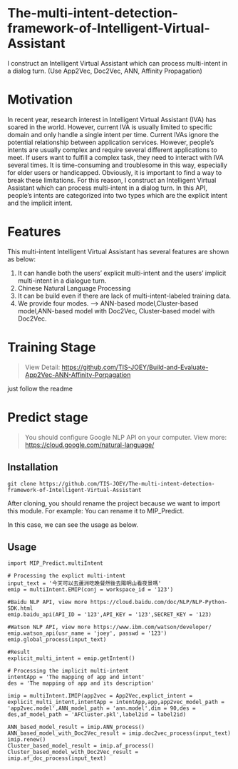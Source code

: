 # The-multi-intent-detection-framework-of-Intelligent-Virtual-Assistant
I construct an Intelligent Virtual Assistant which can process multi-intent in a dialog turn. (Use App2Vec, Doc2Vec, ANN, Affinity Propagation)

# Motivation
In recent year, research interest in Intelligent Virtual Assistant (IVA) has soared in the world. However, current IVA is usually limited to specific domain and only handle a single intent per time. Current IVAs ignore the potential relationship between application services. 
However, people’s intents are usually complex and require several different applications to meet.
If users want to fulfill a complex task, they need to interact with IVA several times. It is time-consuming and troublesome in this way, especially for elder users or handicapped.
Obviously, it is important to find a way to break these limitations.
For this reason, I construct an Intelligent Virtual Assistant which can process multi-intent in a dialog turn. In this API, people’s intents are categorized into two types which are the explicit intent and the implicit intent.

# Features
This multi-intent Intelligent Virtual Assistant has several features are shown as below:
1. It can handle both the users’ explicit multi-intent and the users’ implicit multi-intent in a dialogue turn.
2. Chinese Natural Language Processing
3. It can be build even if there are lack of multi-intent-labeled training data.
4. We provide four modes. --> ANN-based model,Cluster-based model,ANN-based model with Doc2Vec, Cluster-based model with Doc2Vec.

# Training Stage
> View Detail: https://github.com/TIS-JOEY/Build-and-Evaluate-App2Vec-ANN-Affinity-Porpagation

just follow the readme

# Predict stage
> You should configure Google NLP API on your computer. View more: https://cloud.google.com/natural-language/
## Installation

` git clone https://github.com/TIS-JOEY/The-multi-intent-detection-framework-of-Intelligent-Virtual-Assistant `


After cloning, you should rename the project because we want to import this module.
For example: You can rename it to MIP_Predict.

In this case, we can see the usage as below.

## Usage
```text
import MIP_Predict.multiIntent

# Processing the explict multi-intent
input_text = '今天可以去蘆洲吃晚餐然後去陽明山看夜景嗎'
emip = multiIntent.EMIP(conj = workspace_id = '123')

#Baidu NLP API, view more https://cloud.baidu.com/doc/NLP/NLP-Python-SDK.html
emip.baidu_api(API_ID = '123',API_KEY = '123',SECRET_KEY = '123)

#Watson NLP API, view more https://www.ibm.com/watson/developer/
emip.watson_api(usr_name = 'joey', passwd = '123')
emip.global_process(input_text)

#Result
explicit_multi_intent = emip.getIntent()

# Processing the implicit multi-intent
intentApp = 'The mapping of app and intent'
des = 'The mapping of app and its description'

imip = multiIntent.IMIP(app2vec = App2Vec,explict_intent = explicit_multi_intent,intentApp = intentApp,app,app2vec_model_path = 'app2vec.model',ANN_model_path = 'ann.model',dim = 90,des = des,af_model_path = 'AFCluster.pkl',label2id = label2id)

ANN_based_model_result = imip.ANN_process()
ANN_based_model_with_Doc2Vec_result = imip.doc2vec_process(input_text)
imip.renew()
Cluster_based_model_result = imip.af_process()
Cluster_based_model_with_Doc2Vec_result = imip.af_doc_process(input_text)
```
